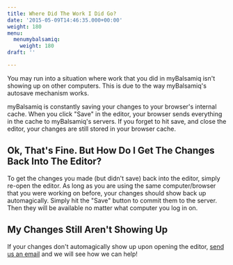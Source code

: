 ```yaml
---
title: Where Did The Work I Did Go?
date: '2015-05-09T14:46:35.000+00:00'
weight: 180
menu:
  menumybalsamiq:
    weight: 180
draft: ''

---
```

You may run into a situation where work that you did in myBalsamiq isn't showing up on other computers. This is due to the way myBalsamiq's autosave mechanism works.

myBalsamiq is constantly saving your changes to your browser's internal cache. When you click "Save" in the editor, your browser sends everything in the cache to myBalsamiq's servers. If you forget to hit save, and close the editor, your changes are still stored in your browser cache.

## Ok, That's Fine. But How Do I Get The Changes Back Into The Editor?

To get the changes you made (but didn't save) back into the editor, simply re-open the editor. As long as you are using the same computer/browser that you were working on before, your changes should show back up automagically. Simply hit the "Save" button to commit them to the server. Then they will be available no matter what computer you log in on.

## My Changes Still Aren't Showing Up

If your changes don't automagically show up upon opening the editor, [send us an email](mailto:support@balsamiq.com) and we will see how we can help!
